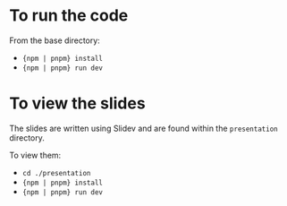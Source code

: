 # To run the code

From the base directory:

- `{npm | pnpm} install`
- `{npm | pnpm} run dev`

# To view the slides

The slides are written using Slidev and are found within the `presentation` directory.

To view them:

- `cd ./presentation`
- `{npm | pnpm} install`
- `{npm | pnpm} run dev`
